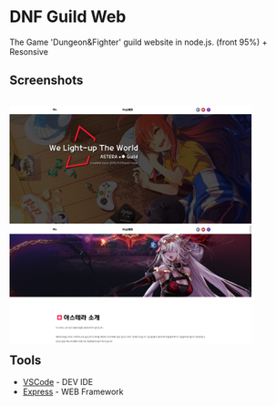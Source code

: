 # DNF Guild Web

The Game 'Dungeon&Fighter' guild website in node.js. (front 95%) + Resonsive

## Screenshots

<p style="float: left;">
    <img src="./desktop_1.JPG" width="425">
    <img src="./desktop_2.JPG" width="425">
</p>

## Tools

* [VSCode](https://code.visualstudio.com/) - DEV IDE
* [Express](https://expressjs.com/) - WEB Framework
